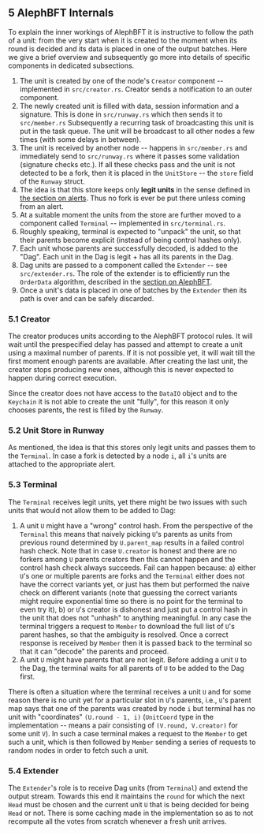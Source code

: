 ## 5 AlephBFT Internals

To explain the inner workings of AlephBFT it is instructive to follow the path of a unit: from the very start when it is created to the moment when its round is decided and its data is placed in one of the output batches. Here we give a brief overview and subsequently go more into details of specific components in dedicated subsections.

1. The unit is created by one of the node's `Creator` component -- implemented in `src/creator.rs`. Creator sends a notification to an outer component.
2. The newly created unit is filled with data, session information and a signature. This is done in `src/runway.rs` which then sends it to `src/member.rs` Subsequently a recurring task of broadcasting this unit is put in the task queue. The unit will be broadcast to all other nodes a few times (with some delays in between).
3. The unit is received by another node -- happens in `src/member.rs` and immediately send to `src/runway.rs` where it passes some validation (signature checks etc.). If all these checks pass and the unit is not detected to be a fork, then it is placed in the `UnitStore` -- the `store` field of the `Runway` struct.
4. The idea is that this store keeps only **legit units** in the sense defined in [the section on alerts](how_alephbft_does_it.md#25-alerts----dealing-with-fork-spam). Thus no fork is ever be put there unless coming from an alert.
5. At a suitable moment the units from the store are further moved to a component called `Terminal` -- implemented in `src/terminal.rs`.
6. Roughly speaking, terminal is expected to "unpack" the unit, so that their parents become explicit (instead of being control hashes only).
7. Each unit whose parents are successfully decoded, is added to the "Dag". Each unit in the Dag is legit + has all its parents in the Dag.
8. Dag units are passed to a component called the `Extender` -- see `src/extender.rs`. The role of the extender is to efficiently run the `OrderData` algorithm, described in the [section on AlephBFT](how_alephbft_does_it.md).
9. Once a unit's data is placed in one of batches by the `Extender` then its path is over and can be safely discarded.

### 5.1 Creator

The creator produces units according to the AlephBFT protocol rules. It will wait until the prespecified delay has passed and attempt to create a unit using a maximal number of parents. If it is not possible yet, it will wait till the first moment enough parents are available. After creating the last unit, the creator stops producing new ones, although this is never expected to happen during correct execution.

Since the creator does not have access to the `DataIO` object and to the `Keychain` it is not able to create the unit "fully", for this reason it only chooses parents, the rest is filled by the `Runway`.

### 5.2 Unit Store in Runway

As mentioned, the idea is that this stores only legit units and passes them to the `Terminal`. In case a fork is detected by a node `i`, all `i`'s units are attached to the appropriate alert.

### 5.3 Terminal

The `Terminal` receives legit units, yet there might be two issues with such units that would not allow them to be added to Dag:

1. A unit `U` might have a "wrong" control hash. From the perspective of the `Terminal` this means that naively picking `U`'s parents as units from previous round determined by `U.parent_map` results in a failed control hash check. Note that in case `U.creator` is honest and there are no forkers among `U` parents creators then this cannot happen and the control hash check always succeeds. Fail can happen because:
   a) either `U`'s one or multiple parents are forks and the `Terminal` either does not have the correct variants yet, or just has them but performed the naive check on different variants (note that guessing the correct variants might require exponential time so there is no point for the terminal to even try it),
   b) or `U`'s creator is dishonest and just put a control hash in the unit that does not "unhash" to anything meaningful.
   In any case the terminal triggers a request to `Member` to download the full list of `U`'s parent hashes, so that the ambiguity is resolved. Once a correct response is received by `Member` then it is passed back to the terminal so that it can "decode" the parents and proceed.
2. A unit `U` might have parents that are not legit. Before adding a unit `U` to the Dag, the terminal waits for all parents of `U` to be added to the Dag first.

There is often a situation where the terminal receives a unit `U` and for some reason there is no unit yet for a particular slot in `U`'s parents, i.e., `U`'s parent map says that one of the parents was created by node `i` but terminal has no unit with "coordinates" `(U.round - 1, i)` (`UnitCoord` type in the implementation -- means a pair consisting of `(V.round, V.creator)` for some unit `V`). In such a case terminal makes a request to the `Member` to get such a unit, which is then followed by `Member` sending a series of requests to random nodes in order to fetch such a unit.

### 5.4 Extender

The `Extender`'s role is to receive Dag units (from `Terminal`) and extend the output stream. Towards this end it maintains the `round` for which the next `Head` must be chosen and the current unit `U` that is being decided for being `Head` or not. There is some caching made in the implementation so as to not recompute all the votes from scratch whenever a fresh unit arrives.
